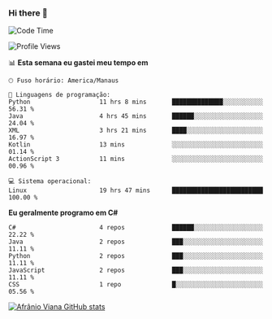 ### Hi there 👋

<!--
**afranio-viana/afranio-viana** is a ✨ _special_ ✨ repository because its `README.md` (this file) appears on your GitHub profile.

Here are some ideas to get you started:

- 🔭 I’m currently working on ...
- 🌱 I’m currently learning ...
- 👯 I’m looking to collaborate on ...
- 🤔 I’m looking for help with ...
- 💬 Ask me about ...
- 📫 How to reach me: ...
- 😄 Pronouns: ...
- ⚡ Fun fact: ...
-->
<!--START_SECTION:waka-->
![Code Time](http://img.shields.io/badge/Code%20Time-258%20hrs%2058%20mins-blue)

![Profile Views](http://img.shields.io/badge/Visualizac%C3%B5es%20do%20perfil-0-blue)

📊 **Esta semana eu gastei meu tempo em** 

```text
🕑︎ Fuso horário: America/Manaus

💬 Linguagens de programação: 
Python                   11 hrs 8 mins       ██████████████░░░░░░░░░░░   56.31 % 
Java                     4 hrs 45 mins       ██████░░░░░░░░░░░░░░░░░░░   24.04 % 
XML                      3 hrs 21 mins       ████░░░░░░░░░░░░░░░░░░░░░   16.97 % 
Kotlin                   13 mins             ░░░░░░░░░░░░░░░░░░░░░░░░░   01.14 % 
ActionScript 3           11 mins             ░░░░░░░░░░░░░░░░░░░░░░░░░   00.96 % 

💻 Sistema operacional: 
Linux                    19 hrs 47 mins      █████████████████████████   100.00 % 
```

**Eu geralmente programo em C#** 

```text
C#                       4 repos             ██████░░░░░░░░░░░░░░░░░░░   22.22 % 
Java                     2 repos             ███░░░░░░░░░░░░░░░░░░░░░░   11.11 % 
Python                   2 repos             ███░░░░░░░░░░░░░░░░░░░░░░   11.11 % 
JavaScript               2 repos             ███░░░░░░░░░░░░░░░░░░░░░░   11.11 % 
CSS                      1 repo              █░░░░░░░░░░░░░░░░░░░░░░░░   05.56 % 
```




<!--END_SECTION:waka-->
[![Afrânio Viana GitHub stats](https://github-readme-stats.vercel.app/api?username=afranio-viana)](https://github.com/anuraghazra/github-readme-stats)

